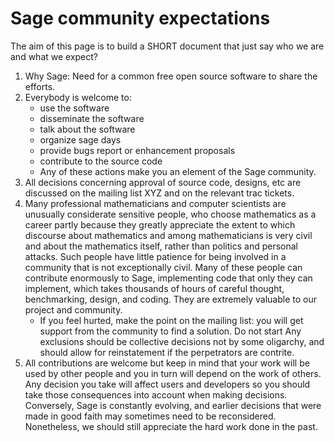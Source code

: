 

# Sage community expectations

The aim of this page is to build a SHORT document that just say who we are and what we expect? 

1. Why Sage: Need for a common free open source software to share the efforts. 
1. Everybody is welcome to: 
      * use the software 
      * disseminate the software 
      * talk about the software 
      * organize sage days 
      * provide bugs report or enhancement proposals 
      * contribute to the source code 
   * Any of these actions make you an element of the Sage community. 
1. All decisions concerning approval of source code, designs, etc are discussed on the mailing list XYZ and on the relevant trac tickets. 
1. Many professional mathematicians and computer scientists are unusually considerate sensitive people, who choose mathematics as a career partly because they greatly appreciate the extent to which discourse about mathematics and among mathematicians is very civil and about the mathematics itself, rather than politics and personal attacks. Such people have little patience for being involved in a community that is not exceptionally civil. Many of these people can contribute enormously to Sage, implementing code that only they can implement, which takes thousands of hours of careful thought, benchmarking, design, and coding. They are extremely valuable to our project and community. 
      * If you feel hurted, make the point on the mailing list: you will get support from the community to find a solution. Do not start  Any exclusions should be collective decisions not by some oligarchy, and should allow for reinstatement if the perpetrators are contrite. 
1. All contributions are welcome but keep in mind that your work will be used by other people and you in turn will depend on the work of others. Any decision you take will affect users and developers so you should take those consequences into account when making decisions. Conversely, Sage is constantly evolving, and earlier decisions that were made in good faith may sometimes need to be reconsidered. Nonetheless, we should still appreciate the hard work done in the past. 